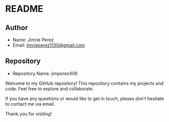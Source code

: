 # README

## Author
- Name: Jimrie Perez
- Email: jimrieperez1130@gmail.com

## Repository
- Repository Name: jimperez406

Welcome to my GitHub repository! This repository contains my projects and code. Feel free to explore and collaborate.

If you have any questions or would like to get in touch, please don't hesitate to contact me via email.

Thank you for visiting!

